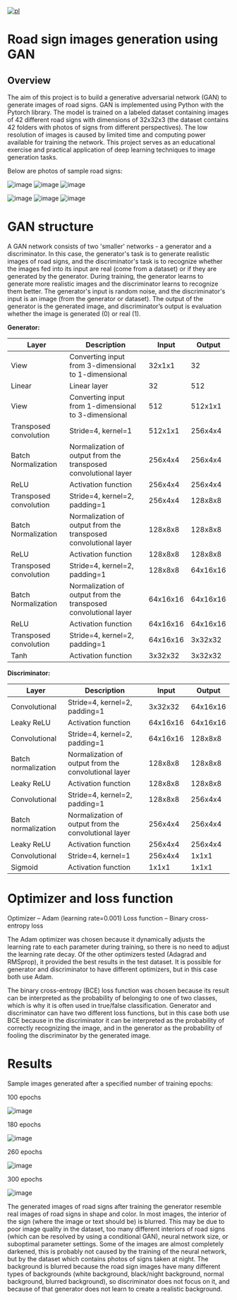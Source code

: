 [![pl](https://img.shields.io/badge/język-PL-red.svg)](https://github.com/pzemla/Road-sign-images-generation-using-GAN/blob/main/README.pl.md)
# Road sign images generation using GAN

## Overview
The aim of this project is to build a generative adversarial network (GAN) to generate images of road signs. GAN is implemented using Python with the Pytorch library. The model is trained on a labeled dataset containing images of 42 different road signs with dimensions of 32x32x3 (the dataset contains 42 folders with photos of signs from different perspectives). The low resolution of images is caused by limited time and computing power available for training the network. This project serves as an educational exercise and practical application of deep learning techniques to image generation tasks.

Below are photos of sample road signs:

![image](https://github.com/pzemla/Road-sign-images-generation-using-GAN/assets/135070990/792960b2-49cf-486b-a8ab-ed02187661fd)
![image](https://github.com/pzemla/Road-sign-images-generation-using-GAN/assets/135070990/ac42f213-ca5c-47e7-8a3f-9a4e955e6ab2)
![image](https://github.com/pzemla/Road-sign-images-generation-using-GAN/assets/135070990/66345175-ee70-45e0-8584-4718746b4412)

![image](https://github.com/pzemla/Road-sign-images-generation-using-GAN/assets/135070990/4881b98d-4607-4530-bee8-caff6c8547a5)
![image](https://github.com/pzemla/Road-sign-images-generation-using-GAN/assets/135070990/85d1c0f7-620a-45ce-9476-387fd9b9e14f)
![image](https://github.com/pzemla/Road-sign-images-generation-using-GAN/assets/135070990/cf30cbb8-fc62-483b-8dc2-36df41ef23d8)

# GAN structure

A GAN network consists of two 'smaller' networks - a generator and a discriminator. In this case, the generator's task is to generate realistic images of road signs, and the discriminator's task is to recognize whether the images fed into its input are real (come from a dataset) or if they are generated by the generator. During training, the generator learns to generate more realistic images and the discriminator learns to recognize them better. The generator's input is random noise, and the discriminator's input is an image (from the generator or dataset). The output of the generator is the generated image, and discriminator’s output is evaluation whether the image is generated (0) or real (1).

**Generator:**

|Layer|Description|Input|Output|
| ------------- | ------------- | ------------- | ------------- |
|View|Converting input from 3-dimensional to 1-dimensional|32x1x1|32|
|Linear|Linear layer|32|512|
|View|Converting input from 1-dimensional to 3-dimensional|512|512x1x1|
|Transposed convolution|Stride=4, kernel=1|512x1x1|256x4x4|
|Batch Normalization|Normalization of output from the transposed convolutional layer|256x4x4|256x4x4|
|ReLU|Activation function|256x4x4|256x4x4|
|Transposed convolution|Stride=4, kernel=2, padding=1|256x4x4|128x8x8|
|Batch Normalization|Normalization of output from the transposed convolutional layer|128x8x8|128x8x8|
|ReLU|Activation function|128x8x8|128x8x8|
|Transposed convolution|Stride=4, kernel=2, padding=1|128x8x8|64x16x16|
|Batch Normalization|Normalization of output from the transposed convolutional layer|64x16x16|64x16x16|
|ReLU|Activation function|64x16x16|64x16x16|
|Transposed convolution|Stride=4, kernel=2, padding=1|64x16x16|3x32x32|
|Tanh|Activation function|3x32x32|3x32x32|

**Discriminator:**

|Layer|Description|Input|Output|
| ------------- | ------------- | ------------- | ------------- |
|Convolutional|Stride=4, kernel=2, padding=1|3x32x32|64x16x16|
|Leaky ReLU|Activation function|64x16x16|64x16x16|
|Convolutional|Stride=4, kernel=2, padding=1|64x16x16|128x8x8|
|Batch normalization|Normalization of output from the convolutional layer|128x8x8|128x8x8|
|Leaky ReLU|Activation function|128x8x8|128x8x8|
|Convolutional|Stride=4, kernel=2, padding=1|128x8x8|256x4x4|
|Batch normalization|Normalization of output from the convolutional layer|256x4x4|256x4x4|
|Leaky ReLU|Activation function|256x4x4|256x4x4|
|Convolutional|Stride=4, kernel=1|256x4x4|1x1x1|
|Sigmoid|Activation function|1x1x1|1x1x1|

# Optimizer and loss function

Optimizer – Adam (learning rate=0.001)
Loss function – Binary cross-entropy loss

The Adam optimizer was chosen because it dynamically adjusts the learning rate to each parameter during training, so there is no need to adjust the learning rate decay. Of the other optimizers tested (Adagrad and RMSprop), it provided the best results in the test dataset. It is possible for generator and discriminator to have different optimizers, but in this case both use Adam.

The binary cross-entropy (BCE) loss function was chosen because its result can be interpreted as the probability of belonging to one of two classes, which is why it is often used in true/false classification. Generator and discriminator can have two different loss functions, but in this case both use BCE because in the discriminator it can be interpreted as the probability of correctly recognizing the image, and in the generator as the probability of fooling the discriminator by the generated image.


# Results

Sample images generated after a specified number of training epochs:

100 epochs

![image](https://github.com/pzemla/Road-sign-images-generation-using-GAN/assets/135070990/7dfe3797-8e39-4fc3-8ef7-2967a8f50ff7)

180 epochs

![image](https://github.com/pzemla/Road-sign-images-generation-using-GAN/assets/135070990/68631bcf-9b97-41d7-8837-2abfd123588d)

260 epochs

![image](https://github.com/pzemla/Road-sign-images-generation-using-GAN/assets/135070990/35fd3e61-8581-4151-aa1b-849d01e838ff)

300 epochs

![image](https://github.com/pzemla/Road-sign-images-generation-using-GAN/assets/135070990/5ccfc09d-23a9-41be-80c4-a33dea4f2585)

The generated images of road signs after training the generator resemble real images of road signs in shape and color. In most images, the interior of the sign (where the image or text should be) is blurred. This may be due to poor image quality in the dataset, too many different interiors of road signs (which can be resolved by using a conditional GAN), neural network size, or suboptimal parameter settings. Some of the images are almost completely darkened, this is probably not caused by the training of the neural network, but by the dataset which contains photos of signs taken at night. The background is blurred because the road sign images have many different types of backgrounds (white background, black/night background, normal background, blurred background), so discriminator does not focus on it, and because of that generator does not learn to create a realistic background.
